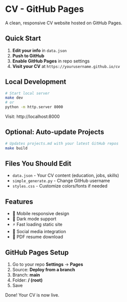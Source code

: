 # CV - GitHub Pages

A clean, responsive CV website hosted on GitHub Pages.

## Quick Start

1. **Edit your info** in `data.json`
2. **Push to GitHub**
3. **Enable GitHub Pages** in repo settings
4. **Visit your CV** at `https://yourusername.github.io/cv`

## Local Development

```bash
# Start local server
make dev
# or
python -m http.server 8000
```

Visit: http://localhost:8000

## Optional: Auto-update Projects

```bash
# Updates projects.md with your latest GitHub repos
make build
```

## Files You Should Edit

- `data.json` - Your CV content (education, jobs, skills)
- `simple_generate.py` - Change GitHub username
- `styles.css` - Customize colors/fonts if needed

## Features

- 📱 Mobile responsive design
- 🌙 Dark mode support
- ⚡ Fast loading static site
- 🔗 Social media integration
- 📄 PDF resume download

## GitHub Pages Setup

1. Go to your repo **Settings** → **Pages**
2. Source: **Deploy from a branch**  
3. Branch: **main**
4. Folder: **/ (root)**
5. Save

Done! Your CV is now live.
